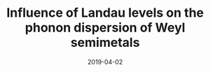 ---
title: "Influence of Landau levels on the phonon dispersion of Weyl semimetals"
date: 2019-04-02
authors: P. Rinkel, <b>PLSL</b>, and I. Garate
arxiv_link: https://arxiv.org/abs/1811.12899
pub_link: https://journals.aps.org/prb/abstract/10.1103/PhysRevB.99.144301
magazine: PRB
tags: 
    - Weyl semimetals
    - Quantum field theory
---